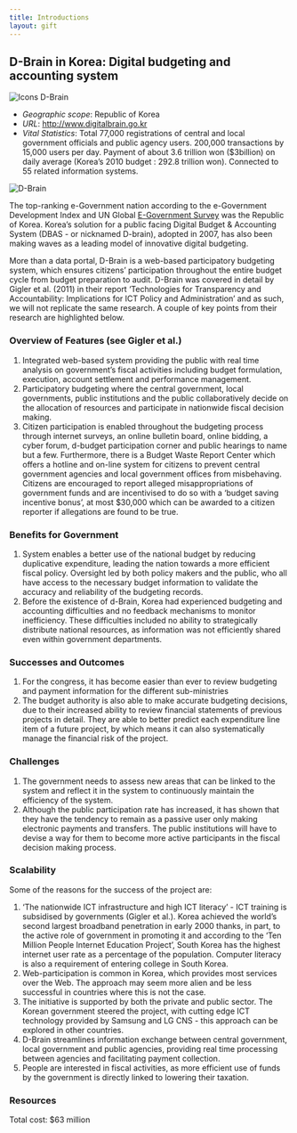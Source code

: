 ```yaml
---
title: Introductions
layout: gift
---
```


## D-Brain in Korea: Digital budgeting and accounting system 

![Icons D-Brain](http://farm8.staticflickr.com/7087/7287289602_89e6c521a3_o.jpg)

* *Geographic scope*: Republic of Korea
* *URL*: <http://www.digitalbrain.go.kr>
* *Vital Statistics*: Total 77,000 registrations of central and local government officials and public agency users. 200,000 transactions by 15,000 users per day. Payment of about 3.6 trillion won ($3billion) on daily average (Korea’s 2010 budget : 292.8 trillion won). Connected to 55 related information systems.

<img alt="D-Brain" src="http://farm8.staticflickr.com/7100/7274122142_d489a01d58_o.png" class="screenshot" />

The top-ranking e-Government nation according to the e-Government Development Index and UN Global [E-Government Survey](http://www2.unpan.org/egovkb/global_reports/12report.htm) was the Republic of Korea. Korea’s solution for a public facing Digital Budget & Accounting System (DBAS - or nicknamed D-brain), adopted in 2007, has also been making waves as a leading model of innovative digital budgeting. 

More than a data portal, D-Brain is a web-based participatory budgeting system, which ensures citizens’ participation throughout the entire budget cycle from budget preparation to audit. D-Brain was covered in detail by Gigler et al. (2011) in their report ‘Technologies for Transparency and Accountability: Implications for ICT Policy and Administration’ and as such, we will not replicate the same research. A couple of key points from their research are highlighted below. 

### Overview of Features (see Gigler et al.)
 
1. Integrated web-based system providing the public with real time analysis on government’s fiscal activities including budget formulation, execution, account settlement and performance management. 
2. Participatory budgeting where the central government, local governments, public institutions and the public collaboratively decide on the allocation of resources and participate in nationwide fiscal decision making. 
3. Citizen participation is enabled throughout the budgeting process through internet surveys, an online bulletin board, online bidding, a cyber forum, d-budget participation corner and public hearings to name but a few. Furthermore, there is a Budget Waste Report Center which offers a hotline and on-line system for citizens to prevent central government agencies and local government offices from misbehaving. Citizens are encouraged to report alleged misappropriations of government funds and are incentivised to do so with a ‘budget saving incentive bonus’, at most $30,000 which can be awarded to a citizen reporter if allegations are found to be true. 

### Benefits for Government
 
1. System enables a better use of the national budget by reducing duplicative expenditure, leading the nation towards a more efficient fiscal policy. Oversight led by both policy makers and the public, who all have access to the necessary budget information to validate the accuracy and reliability of the budgeting records. 
2. Before the existence of d-Brain, Korea had experienced budgeting and accounting difficulties and no feedback mechanisms to monitor inefficiency. These difficulties included no ability to strategically distribute national resources, as information was not efficiently shared even within government departments. 

### Successes and Outcomes 

1. For the congress, it has become easier than ever to review budgeting and payment information for the different sub-ministries
2. The budget authority is also able to make accurate budgeting decisions, due to their increased ability to review financial statements of previous projects in detail. They are able to better predict each expenditure line item of a future project, by which means it can also systematically manage the financial risk of the project. 

### Challenges 

1. The government needs to assess new areas that can be linked to the system and reflect it in the system to continuously maintain the efficiency of the system. 
2. Although the public participation rate has increased, it has shown that they have the tendency to remain as a passive user only making electronic payments and transfers. The public institutions will have to devise a way for them to become more active participants in the fiscal decision making process. 

### Scalability

Some of the reasons for the success of the project are: 

1. ‘The nationwide ICT infrastructure and high ICT literacy’ - ICT training is subsidised by governments (Gigler et al.). Korea achieved the world’s second largest broadband penetration in early 2000 thanks, in part, to the active role of government in promoting it and according to the ‘Ten Million People Internet Education Project’, South Korea has the highest internet user rate as a percentage of the population. Computer literacy is also a requirement of entering college in South Korea. 
2. Web-participation is common in Korea, which provides most services over the Web. The approach may seem more alien and be less successful in countries where this is not the case. 
3. The initiative is supported by both the private and public sector. The Korean government steered the project, with cutting edge ICT technology provided by Samsung and LG CNS - this approach can be explored in other countries. 
4. D-Brain streamlines information exchange between central government, local government and public agencies, providing real time processing between agencies and facilitating payment collection. 
5. People are interested in fiscal activities, as more efficient use of funds by the government is directly linked to lowering their taxation. 

### Resources

Total cost: $63 million

